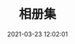 ---
title: 相册集
date: 2021-03-23 12:02:01
updated: 2021-03-23 12:02:01
type: albums
albums:
  - caption: 宁波
    url: /albums/ningbo.html
    cover: https://cdn.jsdelivr.net/gh/SunL1GHT/ImagePicGo@main/img/20210318210213.jpg
    desc: 关于我出差去宁波这件事
  - caption: 顾村公园
    url: /albums/gucun.html
    cover: https://cdn.jsdelivr.net/gh/SunL1GHT/ImagePicGo@main/img/20210315131619.jpg
    desc: 顾村公园放风筝
  - caption: 中华艺术宫
    url: /albums/ChinaArtsMuseum.html
    cover: https://cdn.jsdelivr.net/gh/SunL1GHT/ImagePicGo@main/img/20210328184644.jpg
    desc: 世博中国馆艺术展半日游
---